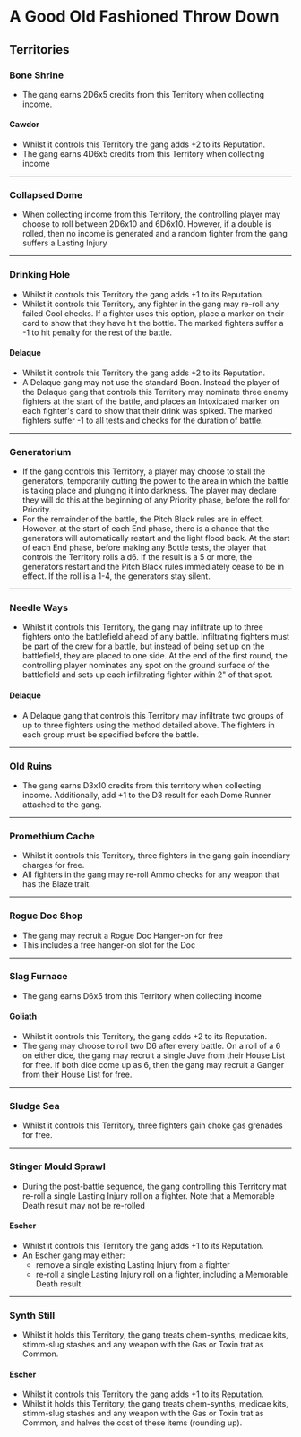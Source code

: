 # A Good Old Fashioned Throw Down

## Territories

### Bone Shrine
- The gang earns 2D6x5 credits from this Territory when collecting income.
#### Cawdor
- Whilst it controls this Territory the gang adds +2 to its Reputation.
- The gang earns 4D6x5 credits from this Territory when collecting income

----

### Collapsed Dome
- When collecting income from this Territory, the controlling player may choose to roll between 2D6x10 and 6D6x10. However, if a double is rolled, then no income is generated and a random fighter from the gang suffers a Lasting Injury

----

### Drinking Hole
- Whilst it controls this Territory the gang adds +1 to its Reputation.
- Whilst it controls this Territory, any fighter in the gang may re-roll any failed Cool checks. If a fighter uses this option, place a marker on their card to show that they have hit the bottle. The marked fighters suffer a -1 to hit penalty for the rest of the battle.
#### Delaque
- Whilst it controls this Territory the gang adds +2 to its Reputation.
- A Delaque gang may not use the standard Boon. Instead the player of the Delaque gang that controls this Territory may nominate three enemy fighters at the start of the battle, and places an Intoxicated marker on each fighter's card to show that their drink was spiked. The marked fighters suffer -1 to all tests and checks for the duration of battle.

----

### Generatorium
- If the gang controls this Territory, a player may choose to stall the generators, temporarily cutting the power to the area in which the battle is taking place and plunging it into darkness. The player may declare they will do this at the beginning of any Priority phase, before the roll for Priority.
- For the remainder of the battle, the Pitch Black rules are in effect. However, at the start of each End phase, there is a chance that the generators will automatically restart and the light flood back. At the start of each End phase, before making any Bottle tests, the player that controls the Territory rolls a d6. If the result is a 5 or more, the generators restart and the Pitch Black rules immediately cease to be in effect. If the roll is a 1-4, the generators stay silent.

----

### Needle Ways
- Whilst it controls this Territory, the gang may infiltrate up to three fighters onto the battlefield ahead of any battle. Infiltrating fighters must be part of the crew for a battle, but instead of being set up on the battlefield, they are placed to one side. At the end of the first round, the controlling player nominates any spot on the ground surface of the battlefield and sets up each infiltrating fighter within 2" of that spot.
#### Delaque
- A Delaque gang that controls this Territory may infiltrate two groups of up to three fighters using the method detailed above. The fighters in each group must be specified before the battle.

----

### Old Ruins
- The gang earns D3x10 credits from this territory when collecting income. Additionally, add +1 to the D3 result for each Dome Runner attached to the gang.

----

### Promethium Cache
- Whilst it controls this Territory, three fighters in the gang gain incendiary charges for free.
- All fighters in the gang may re-roll Ammo checks for any weapon that has the Blaze trait.

----

### Rogue Doc Shop
- The gang may recruit a Rogue Doc Hanger-on for free
- This includes a free hanger-on slot for the Doc

----

### Slag Furnace
- The gang earns D6x5 from this Territory when collecting income
#### Goliath
- Whilst it controls this Territory, the gang adds +2 to its Reputation.
- The gang may choose to roll two D6 after every battle. On a roll of a 6 on either dice, the gang may recruit a single Juve from their House List for free. If both dice come up as 6, then the gang may recruit a Ganger from their House List for free.

----

### Sludge Sea
- Whilst it controls this Territory, three fighters gain choke gas grenades for free.

----

### Stinger Mould Sprawl
- During the post-battle sequence, the gang controlling this Territory mat re-roll a single Lasting Injury roll on a fighter. Note that a Memorable Death result may not be re-rolled
#### Escher
- Whilst it controls this Territory the gang adds +1 to its Reputation.
- An Escher gang may either:
    - remove a single existing Lasting Injury from a fighter
    - re-roll a single Lasting Injury roll on a fighter, including a Memorable Death result.

----

### Synth Still
- Whilst it holds this Territory, the gang treats chem-synths, medicae kits, stimm-slug stashes and any weapon with the Gas or Toxin trat as Common.
#### Escher
- Whilst it controls this Territory the gang adds +1 to its Reputation.
- Whilst it holds this Territory, the gang treats chem-synths, medicae kits, stimm-slug stashes and any weapon with the Gas or Toxin trat as Common, and halves the cost of these items (rounding up).